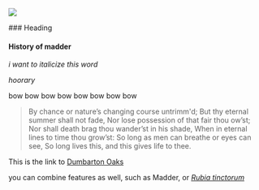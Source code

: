 <a href="https://www.juncture-digital.org"><img src="https://juncture-digital.github.io/juncture/static/images/ve-button.png"></a>

<param ve-config 
title="Madder"    
source-image="https://upload.wikimedia.org/wikipedia/commons/0/07/SherardiaArv3.jpg"   
banner="https://upload.wikimedia.org/wikipedia/commons/0/07/SherardiaArv3.jpg" 
height=100
author="Emily Hughes, Moira Newman, Lois Nguyen"
layout="vertical">
### Heading 

#### History of madder
 
 _i want to italicize this word_
 
  *hoorary* 

bow bow bow bow
bow bow bow bow

>By chance or nature’s changing course untrimm'd;
But thy eternal summer shall not fade,
Nor lose possession of that fair thou ow’st;
Nor shall death brag thou wander’st in his shade,
When in eternal lines to time thou grow’st:
   So long as men can breathe or eyes can see,
   So long lives this, and this gives life to thee.
   
   This is the link to [Dumbarton Oaks](https://www.doaks.org/)

you can combine features as well, such as Madder, or *[Rubia tinctorum](https://en.wikipedia.org/wiki/Rubia_tinctorum)*
